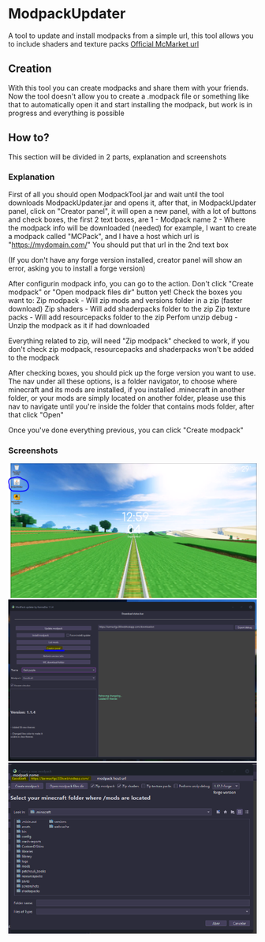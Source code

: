 # ModpackUpdater
A tool to update and install modpacks from a simple url, this tool allows you to include shaders and texture packs
[Official McMarket url](https://www.mc-market.org/resources/16787/)

## Creation
With this tool you can create modpacks and share them with your friends.
Now the tool doesn't allow you to create a .modpack file or something
like that to automatically open it and start installing the modpack,
but work is in progress and everything is possible

## How to?
This section will be divided in 2 parts, explanation and screenshots

### Explanation
First of all you should open ModpackTool.jar and wait until the tool
downloads ModpackUpdater.jar and opens it, after that, in ModpackUpdater
panel, click on "Creator panel", it will open a new panel, with a lot
of buttons and check boxes, the first 2 text boxes, are
1 - Modpack name
2 - Where the modpack info will be downloaded (needed)
for example, I want to create a modpack called "MCPack", and
I have a host which url is "https://mydomain.com/"
You should put that url in the 2nd text box

(If you don't have any forge version installed, creator panel will show an error, asking
you to install a forge version)

After configurin modpack info, you can go to the action.
Don't click "Create modpack" or "Open modpack files dir" button yet!
Check the boxes you want to:
Zip modpack - Will zip mods and versions folder in a zip (faster download)
Zip shaders - Will add shaderpacks folder to the zip
Zip texture packs - Will add resourcepacks folder to the zip
Perfom unzip debug - Unzip the modpack as it if had downloaded

Everything related to zip, will need "Zip modpack" checked to work, if you don't check zip modpack, 
resourcepacks and shaderpacks won't be added to the modpack

After checking boxes, you should pick up the forge version you want to use.
The nav under all these options, is a folder navigator, to choose where minecraft and its mods are installed,
if you installed .minecraft in another folder, or your mods are simply located on another folder, please use this
nav to navigate until you're inside the folder that contains mods folder, after that click "Open"

Once you've done everything previous, you can click "Create modpack"

### Screenshots
![open-tool](https://raw.githubusercontent.com/KarmaConfigs/ModpackUpdater/master/imgs/OpenTool.png)
![creator-panel](https://raw.githubusercontent.com/KarmaConfigs/ModpackUpdater/master/imgs/CreatorPanel.png)
![create-modpack](https://raw.githubusercontent.com/KarmaConfigs/ModpackUpdater/master/imgs/CreateModpack.png)
